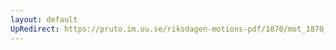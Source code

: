 ```yaml
---
layout: default
UpRedirect: https://pruto.im.uu.se/riksdagen-motions-pdf/1870/mot_1870__ak__152/mot_1870__ak__152-002.pdf
---
```

